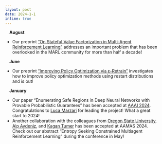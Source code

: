 ```yaml
---
layout: post
date: 2024-1-1
inline: true
---
```

&emsp;**August**
- Our preprint <a href='https://arxiv.org/abs/2408.15381'>“On Stateful Value Factorization in Multi-Agent Reinforcement Learning”</a> addresses an important problem that has been overlooked in the MARL community for more than half a decade! 

&emsp;**June**
- Our preprint <a href='https://arxiv.org/abs/2406.08315'>“Improving Policy Optimization via ε-Retrain”</a> investigates how to improve policy optimization methods using restart distributions and is out! 

&emsp;**January**
- Our paper “Enumerating Safe Regions in Deep Neural Networks with Provable Probabilistic Guarantees” has been accepted at <a href='https://aaai.org/aaai-conference/'>AAAI 2024</a>. Congratulations to <a href='https://lmarza.github.io'>Luca Marzari</a> for leading the project! What a great start to 2024! 
- Another collaboration with the colleagues from <a href='https://oregonstate.edu'>Oregon State University</a>,  <a href='https://www.linkedin.com/in/alp-aydeniz'>Alp Aydeniz</a>, and <a href='https://web.engr.oregonstate.edu/~ktumer/'>Kagan Tumer</a> has been accepted at AAMAS 2024. Check out our abstract “Entropy Seeking Constrained Multiagent Reinforcement Learning” during the conference in May!


